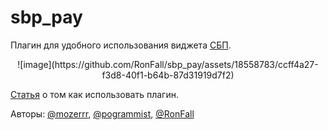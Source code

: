 # sbp_pay

Плагин для удобного использования виджета [СБП](https://sbp.nspk.ru/).

<p align="center">
    ![image](https://github.com/RonFall/sbp_pay/assets/18558783/ccff4a27-f3d8-40f1-b64b-87d31919d7f2)
</p>

[Статья](https://habr.com/ru/companies/friflex/articles/768610/) о том как использовать плагин.

Авторы: [@mozerrr](https://github.com/mozerrr), [@pogrammist](https://github.com/pogrammist),
[@RonFall](https://github.com/RonFall)
